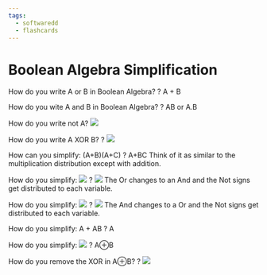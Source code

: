 ```yaml
---
tags:
  - softwaredd
  - flashcards
---
```

# Boolean Algebra Simplification

How do you write A or B in Boolean Algebra?
?
A + B


How do you wite A and B in Boolean Algebra?
?
AB 
or 
A.B


How do you write not A?
![](https://i.imgur.com/9gxh3HX.png)

How do you write A XOR B?
?
![](https://i.imgur.com/f5VQkLu.png)


How can you simplify:
(A+B)(A+C)
?
A+BC
Think of it as similar to the multiplication distribution except with addition.


How do you simplify:
![](https://i.imgur.com/2wFmOV1.png)
?
![](https://i.imgur.com/v1LjVlW.png)
The Or changes to an And and the Not signs get distributed to each variable.


How do you simplify:
![](https://i.imgur.com/qoAF1f0.png)
?
![](https://i.imgur.com/OkP5c0D.png)
The And changes to a Or and the Not signs get distributed to each variable.


How do you simplify:
A + AB
?
A


How do you simplify:
![](https://i.imgur.com/qFOcMuH.png)
?
A⊕B


How do you remove the XOR in A⊕B?
?
![](https://i.imgur.com/qFOcMuH.png)
